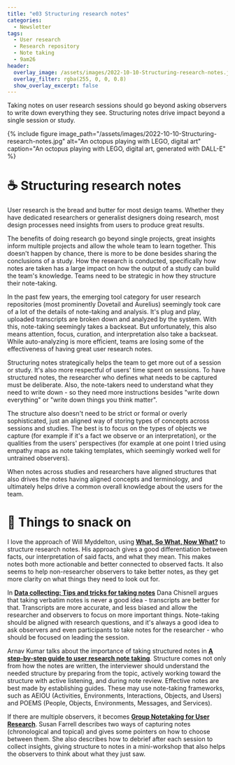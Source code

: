 ```yaml
---
title: "e03 Structuring research notes"
categories:
  - Newsletter
tags:
  - User research
  - Research repository
  - Note taking
  - 9am26
header:
  overlay_image: /assets/images/2022-10-10-Structuring-research-notes.jpg
  overlay_filter: rgba(255, 0, 0, 0.8)
  show_overlay_excerpt: false
---
```


Taking notes on user research sessions should go beyond asking observers to write down everything they see. Structuring notes drive impact beyond a single session or study.

{% include figure image_path="/assets/images/2022-10-10-Structuring-research-notes.jpg" alt="An octopus playing with LEGO, digital art" caption="An octopus playing with LEGO, digital art, generated with DALL-E" %}

# ☕ Structuring research notes

User research is the bread and butter for most design teams. Whether they have dedicated researchers or generalist designers doing research, most design processes need insights from users to produce great results.

The benefits of doing research go beyond single projects, great insights inform multiple projects and allow the whole team to learn together. This doesn't happen by chance, there is more to be done besides sharing the conclusions of a study. How the research is conducted, specifically how notes are taken has a large impact on how the output of a study can build the team's knowledge. Teams need to be strategic in how they structure their note-taking.

In the past few years, the emerging tool category for user research repositories (most prominently Dovetail and Aurelius) seemingly took care of a lot of the details of note-taking and analysis. It's plug and play, uploaded transcripts are broken down and analyzed by the system. With this, note-taking seemingly takes a backseat. But unfortunately, this also means attention, focus, curation, and interpretation also take a backseat. While auto-analyzing is more efficient, teams are losing some of the effectiveness of having great user research notes.

Structuring notes strategically helps the team to get more out of a session or study. It's also more respectful of users' time spent on sessions. To have structured notes, the researcher who defines what needs to be captured must be deliberate. Also, the note-takers need to understand what they need to write down - so they need more instructions besides "write down everything" or "write down things you think matter".

The structure also doesn't need to be strict or formal or overly sophisticated, just an aligned way of storing types of concepts across sessions and studies. The best is to focus on the types of objects we capture (for example if it's a fact we observe or an interpretation), or the qualities from the users' perspectives (for example at one point I tried using empathy maps as note taking templates, which seemingly worked well for untrained observers).

When notes across studies and researchers have aligned structures that also drives the notes having aligned concepts and terminology, and ultimately helps drive a common overall knowledge about the users for the team.

# 🍪 Things to snack on

I love the approach of Will Myddelton, using **[What, So What, Now What?](https://www.myddelton.co.uk/blog/what-so-what-now-what)** to structure research notes. His approach gives a good differentiation between facts, our interpretation of said facts, and what they mean. This makes notes both more actionable and better connected to observed facts. It also seems to help non-researcher observers to take better notes, as they get more clarity on what things they need to look out for.

In **[Data collecting: Tips and tricks for taking notes](https://danachisnell.com/data-collecting-tips-and-tricks-for-taking-notes/)** Dana Chisnell argues that taking verbatim notes is never a good idea - transcripts are better for that. Transcripts are more accurate, and less biased and allow the researcher and observers to focus on more important things. Note-taking should be aligned with research questions, and it's always a good idea to ask observers and even participants to take notes for the researcher - who should be focused on leading the session.

Arnav Kumar talks about the importance of taking structured notes in **[A step-by-step guide to user research note taking](https://uxplanet.org/a-step-by-step-guide-to-user-research-note-taking-47e3184f7654)**. Structure comes not only from how the notes are written, the interviewer should understand the needed structure by preparing from the topic, actively working toward the structure with active listening, and during note review. Effective notes are best made by establishing guides. These may use note-taking frameworks, such as AEIOU (Activities, Environments, Interactions, Objects, and Users) and POEMS (People, Objects, Environments, Messages, and Services).

If there are multiple observers, it becomes **[Group Notetaking for User Research](https://www.nngroup.com/articles/group-notetaking/)**. Susan Farrell describes two ways of capturing notes (chronological and topical) and gives some pointers on how to choose between them. She also describes how to debrief after each session to collect insights, giving structure to notes in a mini-workshop that also helps the observers to think about what they just saw.
